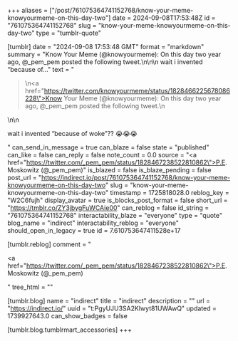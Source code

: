 +++
aliases = ["/post/761075364741152768/know-your-meme-knowyourmeme-on-this-day-two"]
date = 2024-09-08T17:53:48Z
id = "761075364741152768"
slug = "know-your-meme-knowyourmeme-on-this-day-two"
type = "tumblr-quote"

[tumblr]
date = "2024-09-08 17:53:48 GMT"
format = "markdown"
summary = "Know Your Meme (@knowyourmeme): On this day two year ago, @_pem_pem posted the following tweet.\n\n\n wait i invented “because of..."
text = "<blockquote><p>\n<a href=\"https://twitter.com/knowyourmeme/status/1828466225678086228\">Know Your Meme (@knowyourmeme)</a>: On this day two year ago, @_pem_pem posted the following tweet.\n</p></blockquote>\n\n<p>wait i invented “because of woke”?? 😭😭😭</p>"
can_send_in_message = true
can_blaze = false
state = "published"
can_like = false
can_reply = false
note_count = 0.0
source = "<a href=\"https://twitter.com/_pem_pem/status/1828467238522810862\">P.E. Moskowitz (@_pem_pem)</a>"
is_blazed = false
is_blaze_pending = false
post_url = "https://indirect.io/post/761075364741152768/know-your-meme-knowyourmeme-on-this-day-two"
slug = "know-your-meme-knowyourmeme-on-this-day-two"
timestamp = 1725818028.0
reblog_key = "W2C6fujh"
display_avatar = true
is_blocks_post_format = false
short_url = "https://tmblr.co/ZY3jbygFuWCAie00"
can_reblog = false
id_string = "761075364741152768"
interactability_blaze = "everyone"
type = "quote"
blog_name = "indirect"
interactability_reblog = "everyone"
should_open_in_legacy = true
id = 7.610753647411528e+17

[tumblr.reblog]
comment = "<p><a href=\"https://twitter.com/_pem_pem/status/1828467238522810862\">P.E. Moskowitz (@_pem_pem)</a></p>"
tree_html = ""

[tumblr.blog]
name = "indirect"
title = "indirect"
description = ""
url = "https://indirect.io/"
uuid = "t:PgyUJU3SA2Klwyt81UWAwQ"
updated = 1739927643.0
can_show_badges = false

[tumblr.blog.tumblrmart_accessories]
+++
